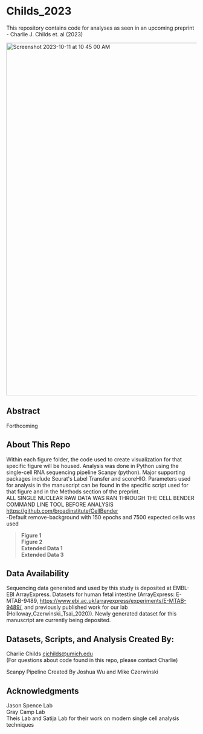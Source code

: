 # Childs_2023
This repository contains code for analyses as seen in an upcoming preprint - Charlie J. Childs et. al (2023) 

<img width="933" alt="Screenshot 2023-10-11 at 10 45 00 AM" src="https://github.com/jason-spence-lab/Childs_2023/assets/55200067/3e43189f-720a-4193-9c76-2a019774af2d">


## Abstract
Forthcoming
<p align="center">

## About This Repo 
Within each figure folder, the code used to create visualization for that specific figure will be housed. Analysis was done in Python using the single-cell RNA sequencing pipeline Scanpy (python). Major supporting packages include Seurat's Label Transfer and scoreHIO. Parameters used for analysis in the manuscript can be found in the specific script used for that figure and in the Methods section of the preprint. <br />
ALL SINGLE NUCLEAR RAW DATA WAS RAN THROUGH THE CELL BENDER COMMAND LINE TOOL BEFORE ANALYSIS https://github.com/broadinstitute/CellBender<br />
  -Default remove-background with 150 epochs and 7500 expected cells was used


>**Figure 1** <br />
>**Figure 2** <br />
>**Extended Data 1** <br />
>**Extended Data 3** <br />

## Data Availability
Sequencing data generated and used by this study is deposited at EMBL-EBI ArrayExpress. Datasets for human fetal intestine (ArrayExpress: E-MTAB-9489, https://www.ebi.ac.uk/arrayexpress/experiments/E-MTAB-9489/, and previously published work for our lab (Holloway_Czerwinski_Tsai_2020)). Newly generated dataset for this manuscript are currently being deposited. 

## Datasets, Scripts, and Analysis Created By: 
Charlie Childs cjchilds@umich.edu  
(For questions about code found in this repo, please contact Charlie)

Scanpy Pipeline Created By Joshua Wu and Mike Czerwinski 

## Acknowledgments
Jason Spence Lab   
Gray Camp Lab      
Theis Lab and Satija Lab for their work on modern single cell analysis techniques
